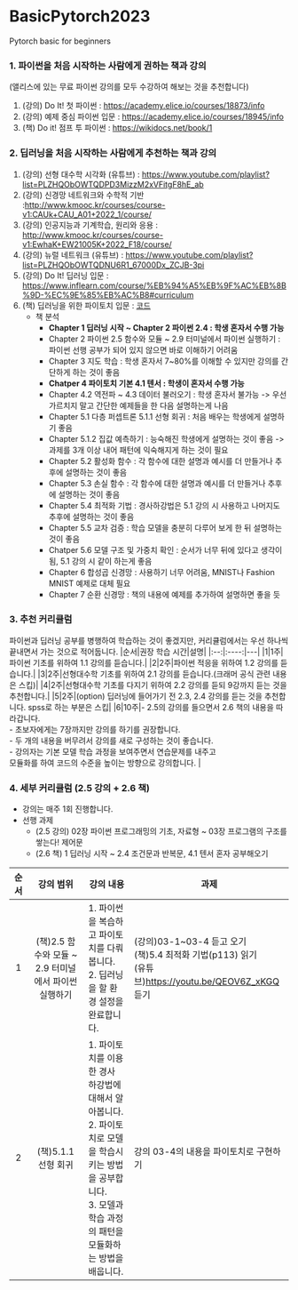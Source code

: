 # BasicPytorch2023
Pytorch basic for beginners
### 1. 파이썬을 처음 시작하는 사람에게 권하는 책과 강의 ###
(앨리스에 있는 무료 파이썬 강의를 모두 수강하여 해보는 것을 추천합니다)
1. (강의) Do It! 첫 파이썬 : https://academy.elice.io/courses/18873/info
2. (강의) 예제 중심 파이썬 입문 : https://academy.elice.io/courses/18945/info
3. (책) Do it! 점프 투 파이썬 : https://wikidocs.net/book/1
### 2. 딥러닝을 처음 시작하는 사람에게 추천하는 책과 강의 ###
1. (강의) 선형 대수학 시각화 (유튜브) : https://www.youtube.com/playlist?list=PLZHQObOWTQDPD3MizzM2xVFitgF8hE_ab
2. (강의) 신경망 네트워크와 수학적 기반  :http://www.kmooc.kr/courses/course-v1:CAUk+CAU_A01+2022_1/course/
3. (강의) 인공지능과 기계학습, 원리와 응용 : http://www.kmooc.kr/courses/course-v1:EwhaK+EW21005K+2022_F18/course/
4. (강의) 뉴럴 네트워크 (유튜브) : https://www.youtube.com/playlist?list=PLZHQObOWTQDNU6R1_67000Dx_ZCJB-3pi
5. (강의) Do It! 딥러닝 입문 : https://www.inflearn.com/course/%EB%94%A5%EB%9F%AC%EB%8B%9D-%EC%9E%85%EB%AC%B8#curriculum 
6. (책) 딥러닝을 위한 파이토치 입문 : [코드](https://www.youngjin.com/book/book_detail.asp?prod_cd=9788931465914&seq=7019&cate_cd=1&child_cate_cd=9&goPage=1&orderByCd=1&searchType=Y&keyword1=%B5%F6%B7%AF%B4%D7%C0%BB%20%C0%A7%C7%D1%20%C6%C4%C0%CC%C5%E4%C4%A1%20%C0%D4%B9%AE#nolink)
    - 책 분석 
        - **Chapter 1 딥러닝 시작 ~ Chapter 2 파이썬 2.4 : 학생 혼자서 수행 가능**
        - Chapter 2 파이썬 2.5 함수와 모듈 ~ 2.9 터미널에서 파이썬 실행하기 : 파이썬 선행 공부가 되어 있지 않으면 바로 이해하기 어려움
        - Chapter 3 지도 학습 : 학생 혼자서 7~80%를 이해할 수 있지만 강의를 간단하게 하는 것이 좋음 
        - **Chatper 4 파이토치 기본 4.1 텐서 : 학생이 혼자서 수행 가능**
        - Chapter 4.2 역전파 ~ 4.3 데이터 불러오기 : 학생 혼자서 불가능 -> 우선 가르치지 말고 간단한 예제들을 한 다음 설명하는게 나음   
        - Chapter 5.1 다층 퍼셉트론 5.1.1 선형 회귀 : 처음 배우는 학생에게 설명하기 좋음
        - Chapter 5.1.2 집값 예측하기 : 능숙해진 학생에게 설명하는 것이 좋음 -> 과제를 3개 이상 내어 패턴에 익숙해지게 하는 것이 필요
        - Chapter 5.2 활성화 함수 : 각 함수에 대한 설명과 예시를 더 만들거나 추후에 설명하는 것이 좋음 
        - Chapter 5.3 손실 함수 : 각 함수에 대한 설명과 예시를 더 만들거나 추후에 설명하는 것이 좋음 
        - Chapter 5.4 최적화 기법 : 경사하강법은 5.1 강의 시 사용하고 나머지도 추후에 설명하는 것이 좋음 
        - Chapter 5.5 교차 검증 : 학습 모델을 충분히 다루어 보게 한 뒤 설명하는 것이 좋음 
        - Chatper 5.6 모델 구조 및 가중치 확인 : 순서가 너무 뒤에 있다고 생각이 됨, 5.1 강의 시 같이 하는게 좋음 
        - Chapter 6 합성곱 신경망 : 사용하기 너무 어려움, MNIST나 Fashion MNIST 예제로 대체 필요 
        - Chapter 7 순환 신경망 : 책의 내용에 예제를 추가하여 설명하면 좋을 듯

### 3. 추천 커리큘럼 ###
파이썬과 딥러닝 공부를 병행하여 학습하는 것이 좋겠지만, 커리큘럼에서는 우선 하나씩 끝내면서 가는 것으로 적어둡니다. 
|순서|권장 학습 시간|설명|
|:--:|:----:|---|
|1|1주|파이썬 기초를 위하여 1.1 강의를 듣습니다.|
|2|2주|파이썬 적응을 위하여 1.2 강의를 듣습니다.| 
|3|2주|선형대수학 기초를 위하여 2.1 강의를 듣습니다.(크래머 공식 관련 내용은 스킵)|
|4|2주|선형대수학 기초를 다지기 위하여 2.2 강의를 듣되 9강까지 듣는 것을 추천합니다.|
|5|2주|(option) 딥러닝에 들어가기 전 2.3, 2.4 강의를 듣는 것을 추천합니다. spss로 하는 부분은 스킵|
|6|10주|- 2.5의 강의를 들으면서 2.6 책의 내용을 따라갑니다. <br>- 초보자에게는 7장까지만 강의를 하기를 권장합니다. <br>- 두 개의 내용을 버무려서 강의를 새로 구성하는 것이 좋습니다. <br>- 강의자는 기본 모델 학습 과정을 보여주면서 연습문제를 내주고 <br> 모듈화를 하여 코드의 수준을 높이는 방향으로 강의합니다. |

### 4. 세부 커리큘럼 (2.5 강의 + 2.6 책) ###
- 강의는 매주 1회 진행합니다. 
- 선행 과제 
    - (2.5 강의) 02장 파이썬 프로그래밍의 기초, 자료형 ~ 03장 프로그램의 구조를 쌓는다! 제어문
    - (2.6 책)   1 딥러닝 시작 ~ 2.4 조건문과 반복문, 4.1 텐서 혼자 공부해오기

|순서|강의 범위|강의 내용|과제|
|:--:|:----:|---|---|
|1|(책)2.5 함수와 모듈 ~ <br>2.9 터미널에서 파이썬 실행하기|1. 파이썬을 복습하고 파이토치를 다뤄봅니다. <br>2. 딥러닝을 할 환경 설정을 완료합니다.|(강의)03-1~03-4 듣고 오기 <br>(책)5.4 최적화 기법(p113) 읽기<br>(유튜브)https://youtu.be/QEOV6Z_xKGQ 듣기|
|2|(책)5.1.1 선형 회귀|1. 파이토치를 이용한 경사 하강법에 대해서 알아봅니다. <br>2. 파이토치로 모델을 학습시키는 방법을 공부합니다.<br>3. 모델과 학습 과정의 패턴을 모듈화하는 방법을 배웁니다. |강의 03-4의 내용을 파이토치로 구현하기|
